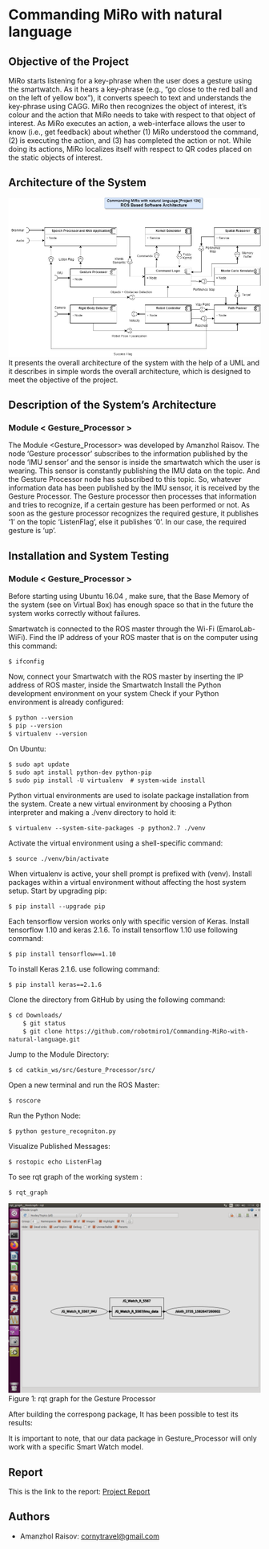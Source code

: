 ﻿# Commanding MiRo with natural language
## Objective of the Project
MiRo starts listening for a key-phrase when the user does a gesture using
the smartwatch. As it hears a key-phrase (e.g., “go close to the red ball and
on the left of yellow box”), it converts speech to text and understands the
key-phrase using CAGG. MiRo then recognizes the object of interest, it’s
colour and the action that MiRo needs to take with respect to that object of
interest.
As MiRo executes an action, a web-interface allows the user to know (i.e.,
get feedback) about whether (1) MiRo understood the command, (2) is
executing the action, and (3) has completed the action or not. While doing
its actions, MiRo localizes itself with respect to QR codes placed on the
static objects of interest.

## Architecture of the System

![alt text](https://github.com/robotmiro1/Commanding-MiRo-with-natural-language/blob/sloth_gesture/images/architecture.png)
It presents the overall architecture of the system with the help of a UML and it describes in simple words the overall architecture, which is designed to meet the objective of the project.

## Description of the System’s Architecture

### Module < Gesture_Processor >
The Module <Gesture_Processor> was developed by Amanzhol Raisov.
The node ‘Gesture processor’ subscribes to the information published by the node ‘IMU sensor’ and the sensor is inside the smartwatch which the user is wearing. This sensor is constantly publishing the IMU data on the topic. And the Gesture Processor node has subscribed to this topic. So, whatever information data has been published by the IMU sensor, it is received by the Gesture Processor. The Gesture processor then processes that information and tries to recognize, if a certain gesture has been performed or not. As soon as the gesture processor recognizes the required gesture, it publishes ‘1’ on the topic ‘ListenFlag’, else it publishes ‘0’. In our case, the required gesture is ‘up’.

## Installation and System Testing

### Module < Gesture_Processor >

Before starting using Ubuntu 16.04 , make sure, that the Base Memory of the system (see on Virtual Box) has enough space so that in the future the system works correctly without failures.

Smartwatch is connected to the ROS master through the Wi-Fi (EmaroLab-WiFi). Find the IP address of your ROS master that is on the computer using this command:

	$ ifconfig
Now, connect your Smartwatch with the ROS master by inserting the IP address of ROS master, inside the Smartwatch
Install the Python development environment on your system
Check if your Python environment is already configured:

	$ python --version	
	$ pip --version
	$ virtualenv --version
	
On Ubuntu:	

	$ sudo apt update
	$ sudo apt install python-dev python-pip
	$ sudo pip install -U virtualenv  # system-wide install
	
Python virtual environments are used to isolate package installation from the system.
Create a new virtual environment by choosing a Python interpreter and making a ./venv directory to hold it:

	$ virtualenv --system-site-packages -p python2.7 ./venv

Activate the virtual environment using a shell-specific command:
	
	$ source ./venv/bin/activate
	
When virtualenv is active, your shell prompt is prefixed with (venv).
Install packages within a virtual environment without affecting the host system setup. Start by upgrading pip:

	$ pip install --upgrade pip
	
Each tensorflow version works only with specific version of Keras. Install tensorflow 1.10 and keras 2.1.6.
To install tensorflow 1.10 use following command:

	$ pip install tensorflow==1.10
	
To install Keras 2.1.6. use following command:

	$ pip install keras==2.1.6
	
Clone the directory from GitHub by using the following command:
	
	$ cd Downloads/
        $ git status
        $ git clone https://github.com/robotmiro1/Commanding-MiRo-with-natural-language.git

Jump to the Module Directory:
	
	$ cd catkin_ws/src/Gesture_Processor/src/
	
Open a new terminal and run the ROS Master:
	
	$ roscore
	
Run the Python Node:
	
	$ python gesture_recogniton.py
	
Visualize Published Messages:
	
	$ rostopic echo ListenFlag
	
To see rqt graph of the working system :

	$ rqt_graph
	
![alt text](https://github.com/robotmiro1/Commanding-MiRo-with-natural-language/blob/sloth_gesture/images/Screenshot%20from%202020-02-25%2017-18-31.png)
                           Figure 1: rqt graph for the Gesture Processor
			   
After building the correspong package, It has been possible to test its results:
	
It is important to note, that our data package in Gesture_Processor will only work with a specific Smart Watch model.

	
## Report

This is the link to the report: [Project Report](https://drive.google.com/drive/folders/14ZqmOKUoB4UWgbQK_B_d29BqfuJewlg_)

## Authors
* Amanzhol Raisov: cornytravel@gmail.com

